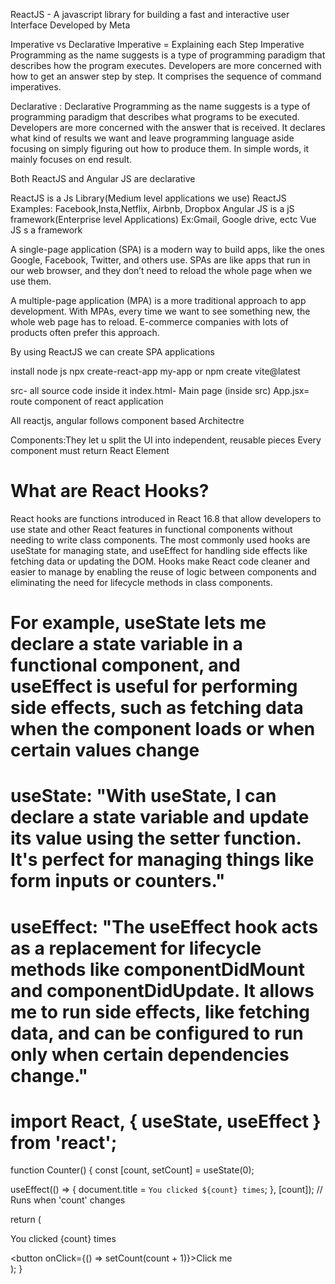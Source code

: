 ReactJS - A javascript library for building a fast and interactive user Interface
Developed by Meta

Imperative vs Declarative 
Imperative = Explaining each Step
Imperative Programming as the name suggests is a type of programming paradigm that describes how the program executes. Developers are more concerned with how to get an answer step by step. It comprises the sequence of command imperatives.


Declarative :
Declarative Programming as the name suggests is a type of programming paradigm that describes what programs to be executed. Developers are more concerned with the answer that is received. It declares what kind of results we want and leave programming language aside focusing on simply figuring out how to produce them. In simple words, it mainly focuses on end result.  

Both ReactJS and Angular JS are declarative

ReactJS is a Js Library(Medium level applications we use)
ReactJS Examples: Facebook,Insta,Netflix, Airbnb, Dropbox
Angular JS is a jS framework(Enterprise level Applications)
Ex:Gmail, Google drive, ectc
Vue JS s a framework

A single-page application (SPA) is a modern way to build apps, like the ones Google, Facebook, Twitter, and others use. SPAs are like apps that run in our web browser, and they don’t need to reload the whole page when we use them.

A multiple-page application (MPA) is a more traditional approach to app development. With MPAs, every time we want to see something new, the whole web page has to reload. E-commerce companies with lots of products often prefer this approach.


By using ReactJS we can create SPA applications


install node js
npx create-react-app my-app 
or
npm create vite@latest

src- all source code inside it 
index.html- Main page (inside src)
App.jsx= route component of react application

All reactjs, angular follows component based Architectre


Components:They let u split the UI into independent, reusable pieces
Every component must return React Element



# What are React Hooks?
React hooks are functions introduced in React 16.8 that allow developers to use state and other React features in functional components without needing to write class components.
 The most commonly used hooks are useState for managing state, and useEffect for handling side effects like fetching data or updating the DOM. Hooks make React code cleaner and easier to manage by enabling the reuse of logic between components and eliminating the need for lifecycle methods in class components.

# For example, useState lets me declare a state variable in a functional component, and useEffect is useful for performing side effects, such as fetching data when the component loads or when certain values change


# useState: "With useState, I can declare a state variable and update its value using the setter function. It's perfect for managing things like form inputs or counters."

# useEffect: "The useEffect hook acts as a replacement for lifecycle methods like componentDidMount and componentDidUpdate. It allows me to run side effects, like fetching data, and can be configured to run only when certain dependencies change."


# import React, { useState, useEffect } from 'react';

function Counter() {
  const [count, setCount] = useState(0);

  useEffect(() => {
    document.title = `You clicked ${count} times`;
  }, [count]); // Runs when 'count' changes

  return (
    <div>
      <p>You clicked {count} times</p>
      <button onClick={() => setCount(count + 1)}>Click me</button>
    </div>
  );
}
